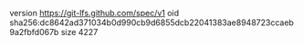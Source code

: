 version https://git-lfs.github.com/spec/v1
oid sha256:dc8642ad371034b0d990cb9d6855dcb22041383ae8948723ccaeb9a2fbfd067b
size 4227
